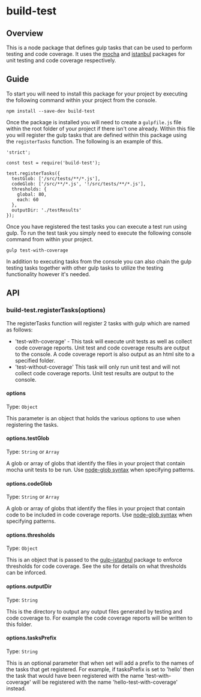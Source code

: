 # build-test

## Overview
This is a node package that defines gulp tasks that can be used to perform testing and code coverage.
It uses the [mocha](https://www.npmjs.com/package/mocha) and [istanbul](https://www.npmjs.com/package/istanbul) packages for unit testing and code coverage respectively.

## Guide

To start you will need to install this package for your project by executing the following command within your project from the console.

```
npm install --save-dev build-test
``` 

Once the package is installed you will need to create a `gulpfile.js` file within the root folder of your project if there isn't one already.
Within this file you will register the gulp tasks that are defined within this package using the `registerTasks` function.  The following is an example
of this.

```
'strict';

const test = require('build-test');

test.registerTasks({
  testGlob: ['/src/tests/**/*.js'],
  codeGlob: ['/src/**/*.js', '!/src/tests/**/*.js'],
  thresholds: { 
    global: 80,
    each: 60
  },
  outputDir: './testResults'
});
```

Once you have registered the test tasks you can execute a test run using gulp.  To run the test task 
you simply need to execute the following console command from within your project.

```
gulp test-with-coverage
```

In addition to executing tasks from the console you can also chain the gulp testing tasks together with other gulp tasks to utilize the testing functionality however it's needed.

## API

### build-test.registerTasks(options)

The registerTasks function will register 2 tasks with gulp which are named as follows:

- 'test-with-coverage' - This task will execute unit tests as well as collect code coverage reports.  Unit test and code coverage results are output to the console.  A code coverage report is also output as an html site to a specified folder.
- 'test-without-coverage' This task will only run unit test and will not collect code coverage reports.  Unit test results are output to the console.

#### options

Type: `Object`

This parameter is an object that holds the various options to use when registering the tasks.

#### options.testGlob

Type: `String` or `Array`

A glob or array of globs that identify the files in your project that contain mocha unit tests to be run.
Use [node-glob syntax](https://github.com/isaacs/node-glob) when specifying patterns.

#### options.codeGlob

Type: `String` or `Array`

A glob or array of globs that identify the files in your project that contain code to be included in code coverage reports.
Use [node-glob syntax](https://github.com/isaacs/node-glob) when specifying patterns.

#### options.thresholds

Type: `Object`

This is an object that is passed to the [gulp-istanbul](https://www.npmjs.com/package/gulp-istanbul#istanbul-enforcethresholds-opt) package to enforce thresholds for code coverage.
See the site for details on what thresholds can be inforced.

#### options.outputDir

Type: `String`

This is the directory to output any output files generated by testing and code coverage to.  For example the code coverage reports will be written to this folder.

#### options.tasksPrefix

Type: `String`

This is an optional parameter that when set will add a prefix to the names of the tasks that get registered. For example, if tasksPrefix is set to 'hello' then the task that would have been registered with the name 'test-with-coverage' will be registered with the name 'hello-test-with-coverage' instead.
